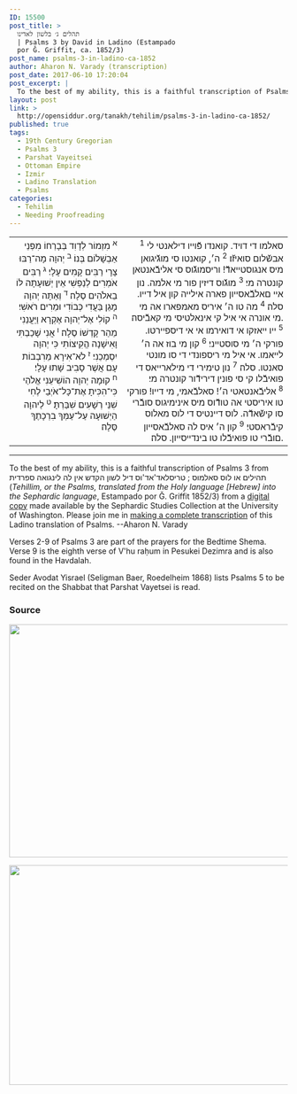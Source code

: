 ```yaml
---
ID: 15500
post_title: >
  תהלים ג׳ בלשון לאדינו
  | Psalms 3 by David in Ladino (Estampado
  por Ǧ. Griffit, ca. 1852/3)
post_name: psalms-3-in-ladino-ca-1852
author: Aharon N. Varady (transcription)
post_date: 2017-06-10 17:20:04
post_excerpt: |
  To the best of my ability, this is a faithful transcription of Psalms 3 from תהילים או לוס סאלמוס ; טריסלאד'אד'וס דיל לשון הקדש אין לה לינגואה ספרדית (<em>Tehillim, or the Psalms, translated from the Holy language [Hebrew] into the Sephardic language</em>, Estampado por Ǧ. Griffit 1852/3) from a <a href="http://digitalcollections.lib.washington.edu/cdm/compoundobject/collection/p16786coll3/id/2453/rec/4">digital copy</a> made available by the Sephardic Studies Collection at the University of Washington. Please join me in <a href="https://he.wikisource.org/wiki/%D7%9E%D7%A4%D7%AA%D7%97:Tehilim,_o_los_Salmos,_trezladados_del_leshon_ha-%E1%B8%B3odesh_en_la_lingua_Sefaradit.pdf">making a complete transcription</a> of this Ladino translation of Psalms. --Aharon N. Varady
layout: post
link: >
  http://opensiddur.org/tanakh/tehilim/psalms-3-in-ladino-ca-1852/
published: true
tags:
  - 19th Century Gregorian
  - Psalms 3
  - Parshat Vayeitsei
  - Ottoman Empire
  - Izmir
  - Ladino Translation
  - Psalms
categories:
  - Tehilim
  - Needing Proofreading
---
```

<table style="margin-left: auto;margin-right: auto;"><tbody>
<tr><td style="vertical-align:top;">
<div class="liturgy" style="text-align: right;"><span lang="he">
<sup>א</sup>&nbsp;מִזְמוֹר לְדָוִד בְּבָרְחוֹ מִפְּנֵי אַבְשָׁלוֹם בְּנוֹ׃ <sup>ב</sup>&nbsp;יְהוָה מָה־רַבּוּ צָרָי רַבִּים קָמִים עָלָי׃ <sup>ג</sup>&nbsp;רַבִּים אֹמְרִים לְנַפְשִׁי אֵין יְשׁוּעָתָה לּוֹ בֵאלֹהִים סֶלָה׃ <sup>ד</sup>&nbsp;וְאַתָּה יְהוָה מָגֵן בַּעֲדִי כְּבוֹדִי וּמֵרִים רֹאשִׁי׃ <sup>ה</sup>&nbsp;קוֹלִי אֶל־יְהוָה אֶקְרָא וַיַּעֲנֵנִי מֵהַר קָדְשׁוֹ סֶלָה׃ <sup>ו</sup>&nbsp;אֲנִי שָׁכַבְתִּי וָאִישָׁנָה הֱקִיצוֹתִי כִּי יְהוָה יִסְמְכֵנִי׃ <sup>ז</sup>&nbsp;לֹא־אִירָא מֵרִבְבוֹת עָם אֲשֶׁר סָבִיב שָׁתוּ עָלָי׃ <sup>ח</sup>&nbsp;קוּמָה יְהוָה הוֹשִׁיעֵנִי אֱלֹהַי כִּי־הִכִּיתָ אֶת־כָּל־אֹיְבַי לֶחִי שִׁנֵּי רְשָׁעִים שִׁבַּרְתָּ׃ <sup>ט</sup>&nbsp;לַיהוָה הַיְשׁוּעָה עַל־עַמְּךָ בִרְכָתֶךָ סֶּלָה׃
</span></div></td>

<td style="vertical-align:top;">
<div class="ladino" style="text-align: right;"><span lang="he">
<sup>1</sup>&nbsp;‫סאלמו די דויד‪ .‬קואנדו פﬞ‪וייו דילאנטי לי אב‬שﬞ‪לום סו‬איזﬞ‪ו׃ <sup>2</sup>&nbsp;‫‫ה׳‪ ,‬קואנטו סי מוגﬞיגואן מיס אנגוסטייאדﬞ! ‪וריסמוגﬞ‪וס סי אליבﬞ‪אנטאן קונטרה מי׃ <sup>3</sup>&nbsp;‫מוגﬞ‪וס דיזין פור‬ ‫מי אלמה‪ .‬נון איי םאלבﬞ‪אסייון פארה אילייה קון איל‬ דייו. סלה׃ <sup>4</sup>&nbsp;‫מה טו ה׳ איריס מאמפארו אה מי‪ .‬מי אונרה אי איל קי אינאלטיסי מי קאבﬞ‪יסה׃ <sup>5</sup>&nbsp;‫‫ייו ייאזקו אי דואירמו אי אי דיספיירטו‪.‬‬ פורקי ה׳ מי סוסטייני׃ <sup>6</sup>&nbsp;‬קון מי בוז אה ה׳ ‬לייאמו‪ .‬אי איל מי ריספונדי די‬ ‫סו ‫מונטי‬‬ סאנטו. סלה׃ <sup>7</sup>&nbsp;נון טימירי די מילארייאס די‬ פואיבﬞ‪לו קי סי פונין דירידﬞ‪ור קונטרה מי׃ <sup>8</sup>&nbsp;אליבﬞ‪אנ‫טאטי ה׳! סאלבﬞאמי, מי דייו! פורקי טו איריסטי אה ‫טודﬞ‪וס מיס אינימיגוס סובﬞ‪רי סו קישﬞאדﬞ‪ה. לוס דיינטיס די לוס מאלוס קיבﬞ‪ראסטי׃ <sup>9</sup>&nbsp;‫קון ה׳ ‫איס לה סאלבﬞאסייון‪ .‬םובﬞ‪רי טו פואיבﬞ‪לו טו ב‬ינדייסייון‪ .‬סלה׃
</span></div>
</td></tr>
</tbody></tbody></table>

<hr />

To the best of my ability, this is a faithful transcription of Psalms 3 from תהילים או לוס סאלמוס ; טריסלאד'אד'וס דיל לשון הקדש אין לה לינגואה ספרדית (<em>Tehillim, or the Psalms, translated from the Holy language [Hebrew] into the Sephardic language</em>, Estampado por Ǧ. Griffit 1852/3) from a <a href="http://digitalcollections.lib.washington.edu/cdm/compoundobject/collection/p16786coll3/id/2453/rec/4">digital copy</a> made available by the Sephardic Studies Collection at the University of Washington. Please join me in <a href="https://he.wikisource.org/wiki/%D7%9E%D7%A4%D7%AA%D7%97:Tehilim,_o_los_Salmos,_trezladados_del_leshon_ha-%E1%B8%B3odesh_en_la_lingua_Sefaradit.pdf">making a complete transcription</a> of this Ladino translation of Psalms. --Aharon N. Varady

Verses 2-9 of Psalms 3 are part of the prayers for the Bedtime Shema. Verse 9 is the eighth verse of V'hu raḥum in Pesukei Dezimra and is also found in the Havdalah. 

Seder Avodat Yisrael (Seligman Baer, Roedelheim 1868) lists Psalms 5 to be recited on the Shabbat that Parshat Vayetsei is read.

<h3>Source</h3>

<a href="https://he.wikisource.org/wiki/עמוד:Tehilim,_o_los_Salmos,_trezladados_del_leshon_ha-ḳodesh_en_la_lingua_Sefaradit.pdf/3"><img src="http://opensiddur.org/wp-content/uploads/2017/06/Tehilim-3a_o_los_Salmos_trezladados_del_leshon_ha-ḳodesh_en_la_lingua_Sefaradit.pdf.jpg" alt="" width="810" height="421" class="aligncenter size-full wp-image-15501" /></a>

<a href="https://he.wikisource.org/wiki/עמוד:Tehilim,_o_los_Salmos,_trezladados_del_leshon_ha-ḳodesh_en_la_lingua_Sefaradit.pdf/4"><img src="http://opensiddur.org/wp-content/uploads/2017/06/Tehilim-3b-_o_los_Salmos_trezladados_del_leshon_ha-ḳodesh_en_la_lingua_Sefaradit.pdf.jpg" alt="" width="810" height="397" class="aligncenter size-full wp-image-15502" /></a>

